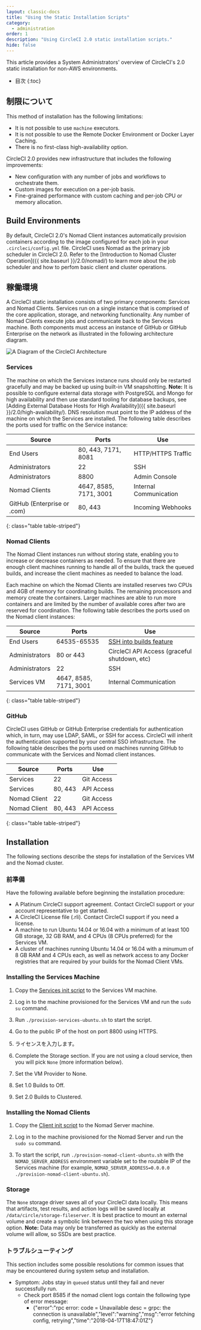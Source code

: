 ```yaml
---
layout: classic-docs
title: "Using the Static Installation Scripts"
category:
  - administration
order: 1
description: "Using CircleCI 2.0 static installation scripts."
hide: false
---
```

This article provides a System Administrators' overview of CircleCI's 2.0 static installation for non-AWS environments.

- 目次
{:toc}


## 制限について

This method of installation has the following limitations:

- It is not possible to use `machine` executors.
- It is not possible to use the Remote Docker Environment or Docker Layer Caching.
- There is no first-class high-availability option.

CircleCI 2.0 provides new infrastructure that includes the following improvements:

- New configuration with any number of jobs and workflows to orchestrate them. 
- Custom images for execution on a per-job basis.
- Fine-grained performance with custom caching and per-job CPU or memory allocation. 

## Build Environments

By default, CircleCI 2.0's Nomad Client instances automatically provision containers according to the image configured for each job in your `.circleci/config.yml` file. CircleCI uses Nomad as the primary job scheduler in CircleCI 2.0. Refer to the [Introduction to Nomad Cluster Operation]({{ site.baseurl }}/2.0/nomad/) to learn more about the job scheduler and how to perfom basic client and cluster operations.

## 稼働環境

A CircleCI static installation consists of two primary components: Services and Nomad Clients. Services run on a single instance that is comprised of the core application, storage, and networking functionality. Any number of Nomad Clients execute jobs and communicate back to the Services machine. Both components must access an instance of GitHub or GitHub Enterprise on the network as illustrated in the following architecture diagram.

![A Diagram of the CircleCI Architecture]({{site.baseurl}}/assets/img/docs/architecture-v1.png)

### Services

The machine on which the Services instance runs should only be restarted gracefully and may be backed up using built-in VM snapshotting. **Note:** It is possible to configure external data storage with PostgreSQL and Mongo for high availability and then use standard tooling for database backups, see [Adding External Database Hosts for High Availability]({{ site.baseurl }}/2.0/high-availability/). DNS resolution must point to the IP address of the machine on which the Services are installed. The following table describes the ports used for traffic on the Service instance:

| Source                      | Ports                  | Use                    |
| --------------------------- | ---------------------- | ---------------------- |
| End Users                   | 80, 443, 7171, 8081    | HTTP/HTTPS Traffic     |
| Administrators              | 22                     | SSH                    |
| Administrators              | 8800                   | Admin Console          |
| Nomad Clients               | 4647, 8585, 7171, 3001 | Internal Communication |
| GitHub (Enterprise or .com) | 80, 443                | Incoming Webhooks      |
{: class="table table-striped"}

### Nomad Clients

The Nomad Client instances run without storing state, enabling you to increase or decrease containers as needed. To ensure that there are enough client machines running to handle all of the builds, track the queued builds, and increase the client machines as needed to balance the load.

Each machine on which the Nomad Clients are installed reserves two CPUs and 4GB of memory for coordinating builds. The remaining processors and memory create the containers. Larger machines are able to run more containers and are limited by the number of available cores after two are reserved for coordination. The following table describes the ports used on the Nomad client instances:

| Source         | Ports                  | Use                                                                       |
| -------------- | ---------------------- | ------------------------------------------------------------------------- |
| End Users      | 64535-65535            | [SSH into builds feature](https://circleci.com/docs/2.0/ssh-access-jobs/) |
| Administrators | 80 or 443              | CircleCI API Access (graceful shutdown, etc)                              |
| Administrators | 22                     | SSH                                                                       |
| Services VM    | 4647, 8585, 7171, 3001 | Internal Communication                                                    |
{: class="table table-striped"}

### GitHub

CircleCI uses GitHub or GitHub Enterprise credentials for authentication which, in turn, may use LDAP, SAML, or SSH for access. CircleCI will inherit the authentication supported by your central SSO infrastructure. The following table describes the ports used on machines running GitHub to communicate with the Services and Nomad client instances.

| Source       | Ports   | Use        |
| ------------ | ------- | ---------- |
| Services     | 22      | Git Access |
| Services     | 80, 443 | API Access |
| Nomad Client | 22      | Git Access |
| Nomad Client | 80, 443 | API Access |
{: class="table table-striped"}


## Installation

The following sections describe the steps for installation of the Services VM and the Nomad cluster.

### 前準備

Have the following available before beginning the installation procedure:

- A Platinum CircleCI support agreement. Contact CircleCI support or your account representative to get started.
- A CircleCI License file (.rli). Contact CircleCI support if you need a license.
- A machine to run Ubuntu 14.04 or 16.04 with a minimum of at least 100 GB storage, 32 GB RAM, and 4 CPUs (8 CPUs preferred) for the Services VM.
- A cluster of machines running Ubuntu 14.04 or 16.04 with a minumum of 8 GB RAM and 4 CPUs each, as well as network access to any Docker registries that are required by your builds for the Nomad Client VMs.

### Installing the Services Machine

1. Copy the [Services init script](https://github.com/circleci/server-static-install/blob/master/provision-services-ubuntu.sh) to the Services VM machine.

2. Log in to the machine provisioned for the Services VM and run the `sudo su` command.

3. Run `./provision-services-ubuntu.sh` to start the script.

4. Go to the public IP of the host on port 8800 using HTTPS.

5. ライセンスを入力します。

6. Complete the Storage section. If you are not using a cloud service, then you will pick `None` (more information below).

7. Set the VM Provider to None.

8. Set 1.0 Builds to Off.

9. Set 2.0 Builds to Clustered.

### Installing the Nomad Clients

1. Copy the [Client init script](https://github.com/circleci/server-static-install/blob/master/provision-nomad-client-ubuntu.sh) to the Nomad Server machine.

2. Log in to the machine provisioned for the Nomad Server and run the `sudo su` command.

3. To start the script, run `./provision-nomad-client-ubuntu.sh` with the `NOMAD_SERVER_ADDRESS` environment variable set to the routable IP of the Services machine (for example, `NOMAD_SERVER_ADDRESS=0.0.0.0 ./provision-nomad-client-ubuntu.sh`).

### Storage

The `None` storage driver saves all of your CircleCI data locally. This means that artifacts, test results, and action logs will be saved locally at `/data/circle/storage-fileserver`. It is best practice to mount an external volume and create a symbolic link between the two when using this storage option. **Note:** Data may only be transferred as quickly as the external volume will allow, so SSDs are best practice.

### トラブルシューティング

This section includes some possible resolutions for common issues that may be encountered during system setup and installation.

- Symptom: Jobs stay in `queued` status until they fail and never successfully run. 
  - Check port 8585 if the nomad client logs contain the following type of error message: 
    - {"error":"rpc error: code = Unavailable desc = grpc: the connection is unavailable","level":"warning","msg":"error fetching config, retrying","time":"2018-04-17T18:47:01Z"}
